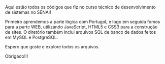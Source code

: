 Aqui estão todos os códigos que fiz no curso técnico de desenvolvimento de sistemas no SENAI!

Primeiro aprendemos a parte lógica com Portugol, e logo em seguida fomos para a parte WEB, utilizando JavaScript, HTML5 e CSS3 para a construção de sites.
O diretório também inclui arquivos SQL de banco de dados feitos em MySQL e PostgreSQL.

Espero que goste e explore todos os arquivos.

Obrigado!!!
